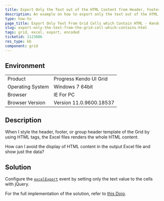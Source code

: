 ```yaml
---
title: Export Only the Text out of the HTML Content from Header, Footer, or Group Header Templates
description: An example on how to export only the text out of the HTML content in a Grid cell to Excel.
type: how-to
page_title: Export Only Text From Grid Cells which Contain HTML - Kendo UI Grid for jQuery
slug: export-only-the-text-from-the-grid-cell-which-contains-html
tags: grid, excel, export, encoded
ticketid: 1123086
res_type: kb
component: grid
---
```


## Environment

<table>
 <tr>
  <td>Product</td>
  <td>Progress Kendo UI Grid</td>
 </tr>
 <tr>
  <td>Operating System</td>
  <td>Windows 7 64bit</td>
 </tr>
 <tr>
  <td>Browser</td>
  <td>IE For PC</td>
 </tr>
 <tr>
  <td>Browser Version</td>
  <td>Version 11.0.9600.18537</td>
 </tr>
</table>

## Description

When I style the header, footer, or group header template of the Grid by using HTML tags, the Excel files renders the whole HTML content.

How can I avoid the display of HTML content in the output Excel file and show just the data?

## Solution  

Configure the [`excelExport`](https://docs.telerik.com/kendo-ui/api/javascript/ui/grid/events/excelexport) event by setting only the text value to the cells with jQuery.

For the full implementation of the solution, refer to [this Dojo](https://dojo.telerik.com/EtESI).
